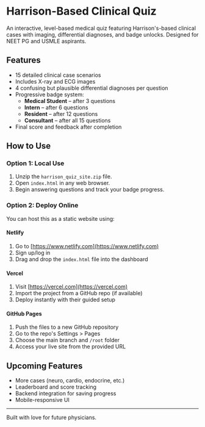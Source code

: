 # Harrison-Based Clinical Quiz

An interactive, level-based medical quiz featuring Harrison's-based clinical cases with imaging, differential diagnoses, and badge unlocks. Designed for NEET PG and USMLE aspirants.

## Features

- 15 detailed clinical case scenarios
- Includes X-ray and ECG images
- 4 confusing but plausible differential diagnoses per question
- Progressive badge system:
  - **Medical Student** – after 3 questions
  - **Intern** – after 6 questions
  - **Resident** – after 12 questions
  - **Consultant** – after all 15 questions
- Final score and feedback after completion

## How to Use

### Option 1: Local Use

1. Unzip the `harrison_quiz_site.zip` file.
2. Open `index.html` in any web browser.
3. Begin answering questions and track your badge progress.

### Option 2: Deploy Online

You can host this as a static website using:

#### Netlify

1. Go to [https://www.netlify.com](https://www.netlify.com)
2. Sign up/log in
3. Drag and drop the `index.html` file into the dashboard

#### Vercel

1. Visit [https://vercel.com](https://vercel.com)
2. Import the project from a GitHub repo (if available)
3. Deploy instantly with their guided setup

#### GitHub Pages

1. Push the files to a new GitHub repository
2. Go to the repo's Settings > Pages
3. Choose the main branch and `/root` folder
4. Access your live site from the provided URL

## Upcoming Features

- More cases (neuro, cardio, endocrine, etc.)
- Leaderboard and score tracking
- Backend integration for saving progress
- Mobile-responsive UI

---

Built with love for future physicians.
